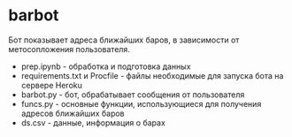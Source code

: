 # barbot

Бот показывает адреса ближайших баров, в зависимости от метосопложения пользователя.

* prep.ipynb - обработка и подготовка данных
* requirements.txt и Procfile - файлы необходимые для запуска бота на сервере Heroku
* barbot.py - бот, обрабатывает сообщения от пользователя
* funcs.py - основные функции, использующиеся для получения адресов ближайших баров
* ds.csv - данные, информация о барах
